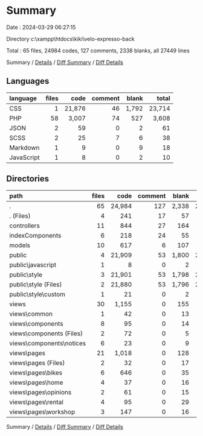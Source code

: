 # Summary

Date : 2024-03-29 06:27:15

Directory c:\\xampp\\htdocs\\kiki\\velo-expresso-back

Total : 65 files,  24984 codes, 127 comments, 2338 blanks, all 27449 lines

Summary / [Details](details.md) / [Diff Summary](diff.md) / [Diff Details](diff-details.md)

## Languages
| language | files | code | comment | blank | total |
| :--- | ---: | ---: | ---: | ---: | ---: |
| CSS | 1 | 21,876 | 46 | 1,792 | 23,714 |
| PHP | 58 | 3,007 | 74 | 527 | 3,608 |
| JSON | 2 | 59 | 0 | 2 | 61 |
| SCSS | 2 | 25 | 7 | 6 | 38 |
| Markdown | 1 | 9 | 0 | 9 | 18 |
| JavaScript | 1 | 8 | 0 | 2 | 10 |

## Directories
| path | files | code | comment | blank | total |
| :--- | ---: | ---: | ---: | ---: | ---: |
| . | 65 | 24,984 | 127 | 2,338 | 27,449 |
| . (Files) | 4 | 241 | 17 | 57 | 315 |
| controllers | 11 | 844 | 27 | 164 | 1,035 |
| indexComponents | 6 | 218 | 24 | 55 | 297 |
| models | 10 | 617 | 6 | 107 | 730 |
| public | 4 | 21,909 | 53 | 1,800 | 23,762 |
| public\\javascript | 1 | 8 | 0 | 2 | 10 |
| public\\style | 3 | 21,901 | 53 | 1,798 | 23,752 |
| public\\style (Files) | 2 | 21,880 | 53 | 1,796 | 23,729 |
| public\\style\\custom | 1 | 21 | 0 | 2 | 23 |
| views | 30 | 1,155 | 0 | 155 | 1,310 |
| views\\common | 1 | 42 | 0 | 13 | 55 |
| views\\components | 8 | 95 | 0 | 14 | 109 |
| views\\components (Files) | 2 | 72 | 0 | 5 | 77 |
| views\\components\\notices | 6 | 23 | 0 | 9 | 32 |
| views\\pages | 21 | 1,018 | 0 | 128 | 1,146 |
| views\\pages (Files) | 2 | 32 | 0 | 17 | 49 |
| views\\pages\\bikes | 6 | 646 | 0 | 35 | 681 |
| views\\pages\\home | 4 | 37 | 0 | 16 | 53 |
| views\\pages\\opinions | 2 | 61 | 0 | 15 | 76 |
| views\\pages\\rental | 4 | 95 | 0 | 29 | 124 |
| views\\pages\\workshop | 3 | 147 | 0 | 16 | 163 |

Summary / [Details](details.md) / [Diff Summary](diff.md) / [Diff Details](diff-details.md)